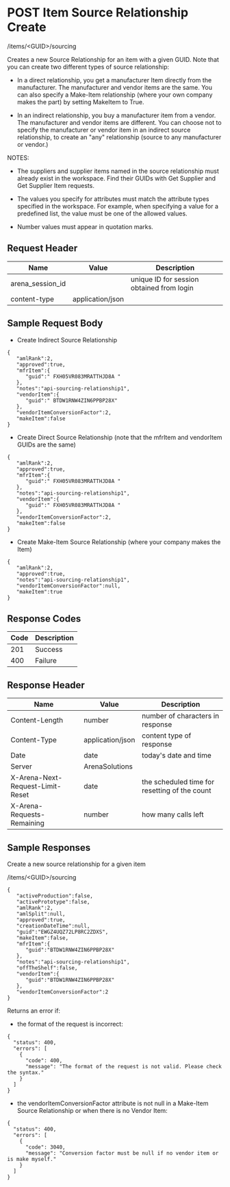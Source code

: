 # POST Item Source Relationship Create
/items/&lt;GUID&gt;/sourcing

Creates a new Source Relationship for an item with a given GUID. Note that you can create two different types of source relationship:

* In a direct relationship, you get a manufacturer Item directly from the manufacturer. The manufacturer and vendor items are the same. You can also specify a Make-Item relationship (where your own company makes the part) by setting MakeItem to True.


* In an indirect relationship, you buy a manufacturer item from a vendor. The manufacturer and vendor items are different. You can choose not to specify the manufacturer or vendor item in an indirect source relationship, to create an "any" relationship \(source to any manufacturer or vendor.\)<br>

NOTES:

* The suppliers and supplier items named in the source relationship must already exist in the workspace. Find their GUIDs with Get Supplier and Get Supplier Item requests.

* The values you specify for attributes must match the attribute types specified in the workspace. For example, when specifying a value for a predefined list, the value must be one of the allowed values.

* Number values must appear in quotation marks.

## Request Header

| Name  | Value  | Description  |
|  --- |  --- |  --- | 
| arena_session_id  |   | unique ID for session obtained from login  |
| content-type  | application/json  |   |

## Sample Request Body
* Create Indirect Source Relationship

```
{  
   "amlRank":2,
   "approved":true,
   "mfrItem":{  
      "guid":" FXH05VR083MRATTHJD8A "
   },
   "notes":"api-sourcing-relationship1",
   "vendorItem":{  
      "guid":" BTDW1RNW4ZIN6PPBP28X"
   },
   "vendorItemConversionFactor":2,
   "makeItem":false
}
```
* Create Direct Source Relationship (note that the mfrItem and vendorItem GUIDs are the same)

```
{  
   "amlRank":2,
   "approved":true,
   "mfrItem":{  
      "guid":" FXH05VR083MRATTHJD8A "
   },
   "notes":"api-sourcing-relationship1",
   "vendorItem":{  
      "guid":" FXH05VR083MRATTHJD8A "
   },
   "vendorItemConversionFactor":2,
   "makeItem":false
}
```
* Create Make-Item Source Relationship (where your company makes the Item)

```
{  
   "amlRank":2,
   "approved":true,
   "notes":"api-sourcing-relationship1",
   "vendorItemConversionFactor":null,
   "makeItem":true
}
```
## Response Codes

| Code  | Description  |
|  --- |  --- | 
| 201  | Success  |
| 400  | Failure  |

## Response Header

| Name  | Value  | Description  |
|  --- |  --- |  --- | 
| Content-Length  | number  | number of characters in response  |
| Content-Type  | application/json  | content type of response  |
| Date  | date  | today's date and time  |
| Server  | ArenaSolutions  |   |
| X-Arena-Next-Request-Limit-Reset   | date  | the scheduled time for resetting of the count  |
| X-Arena-Requests-Remaining   | number  | how many calls left  |

## Sample Responses
Create a new source relationship for a given item

/items/&lt;GUID&gt;/sourcing

```
{  
   "activeProduction":false,
   "activePrototype":false,
   "amlRank":2,
   "amlSplit":null,
   "approved":true,
   "creationDateTime":null,
   "guid":"EWGZ4UQZ72LP8RC2ZDXS",
   "makeItem":false,
   "mfrItem":{  
      "guid":"BTDW1RNW4ZIN6PPBP28X"
   },
   "notes":"api-sourcing-relationship1",
   "offTheShelf":false,
   "vendorItem":{  
      "guid":"BTDW1RNW4ZIN6PPBP28X"
   },
   "vendorItemConversionFactor":2
}
```
Returns an error if:

* the format of the request is incorrect:

```
{
  "status": 400,
  "errors": [
    {
      "code": 400,
      "message": "The format of the request is not valid. Please check the syntax."
    }
  ]
}
```
* the vendorItemConversionFactor attribute is not null in a Make-Item Source Relationship or when there is no Vendor Item:

```
{
  "status": 400,
  "errors": [
    {
      "code": 3040,
      "message": "Conversion factor must be null if no vendor item or is make myself."
    }
  ]
}
```
